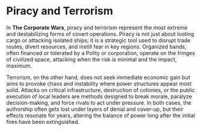 # Piracy and Terrorism

In **The Corporate Wars**, piracy and terrorism represent the most extreme and destabilizing forms of covert operations. Piracy is not just about looting cargo or attacking isolated ships; it is a strategic tool used to disrupt trade routes, divert resources, and instill fear in key regions. Organized bands, often financed or tolerated by a Polity or corporation, operate on the fringes of civilized space, attacking when the risk is minimal and the impact, maximum.

Terrorism, on the other hand, does not seek immediate economic gain but aims to provoke chaos and instability where power structures appear most solid. Attacks on critical infrastructure, destruction of colonies, or the public execution of local leaders are methods designed to break morale, paralyze decision-making, and force rivals to act under pressure. In both cases, the authorship often gets lost under layers of denial and cover-up, but their effects resonate for years, altering the balance of power long after the initial fires have been extinguished.

